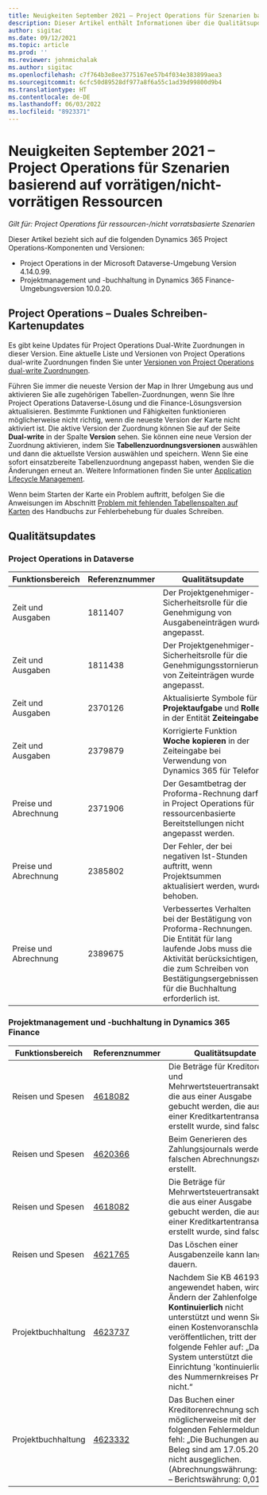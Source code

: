 ```yaml
---
title: Neuigkeiten September 2021 – Project Operations für Szenarien basierend auf vorrätigen/nicht-vorrätigen Ressourcen
description: Dieser Artikel enthält Informationen über die Qualitätsupdates, die in der September 2021 Version von Project Operations für Szenarien mit/ohne Ressourcenvorrat verfügbar sind.
author: sigitac
ms.date: 09/12/2021
ms.topic: article
ms.prod: ''
ms.reviewer: johnmichalak
ms.author: sigitac
ms.openlocfilehash: c7f764b3e8ee3775167ee57b4f034e383899aea3
ms.sourcegitcommit: 6cfc50d89528df977a8f6a55c1ad39d99800d9b4
ms.translationtype: HT
ms.contentlocale: de-DE
ms.lasthandoff: 06/03/2022
ms.locfileid: "8923371"
---
```

# <a name="whats-new-september-2021---project-operations-for-resourcenon-stocked-based-scenarios"></a>Neuigkeiten September 2021 – Project Operations für Szenarien basierend auf vorrätigen/nicht-vorrätigen Ressourcen

*Gilt für: Project Operations für ressourcen-/nicht vorratsbasierte Szenarien*

Dieser Artikel bezieht sich auf die folgenden Dynamics 365 Project Operations-Komponenten und Versionen:

   - Project Operations in der Microsoft Dataverse-Umgebung Version 4.14.0.99.
   - Projektmanagement und -buchhaltung in Dynamics 365 Finance-Umgebungsversion 10.0.20.

## <a name="project-operations-dual-write-maps-updates"></a>Project Operations – Duales Schreiben-Kartenupdates

Es gibt keine Updates für Project Operations Dual-Write Zuordnungen in dieser Version. Eine aktuelle Liste und Versionen von Project Operations dual-write Zuordnungen finden Sie unter [Versionen von Project Operations dual-write Zuordnungen](../environment/resource-dual-write-maps.md).

Führen Sie immer die neueste Version der Map in Ihrer Umgebung aus und aktivieren Sie alle zugehörigen Tabellen-Zuordnungen, wenn Sie Ihre Project Operations Dataverse-Lösung und die Finance-Lösungsversion aktualisieren. Bestimmte Funktionen und Fähigkeiten funktionieren möglicherweise nicht richtig, wenn die neueste Version der Karte nicht aktiviert ist. Die aktive Version der Zuordnung können Sie auf der Seite **Dual-write** in der Spalte **Version** sehen. Sie können eine neue Version der Zuordnung aktivieren, indem Sie **Tabellenzuordnungsversionen** auswählen und dann die aktuellste Version auswählen und speichern. Wenn Sie eine sofort einsatzbereite Tabellenzuordnung angepasst haben, wenden Sie die Änderungen erneut an. Weitere Informationen finden Sie unter [Application Lifecycle Management](/dynamics365/fin-ops-core/dev-itpro/data-entities/dual-write/app-lifecycle-management).

Wenn beim Starten der Karte ein Problem auftritt, befolgen Sie die Anweisungen im Abschnitt [Problem mit fehlenden Tabellenspalten auf Karten](/dynamics365/fin-ops-core/dev-itpro/data-entities/dual-write/dual-write-troubleshooting-finops-upgrades#missing-table-columns-issue-on-maps) des Handbuchs zur Fehlerbehebung für duales Schreiben.

## <a name="quality-updates"></a>Qualitätsupdates

### <a name="project-operations-on-dataverse"></a>Project Operations in Dataverse

| **Funktionsbereich** | **Referenznummer** | **Qualitätsupdate** |
| --- | --- | --- |
| Zeit und Ausgaben | 1811407 | Der Projektgenehmiger-Sicherheitsrolle für die Genehmigung von Ausgabeneinträgen wurde angepasst. |
| Zeit und Ausgaben | 1811438 | Der Projektgenehmiger-Sicherheitsrolle für die Genehmigungsstornierung von Zeiteinträgen wurde angepasst. |
| Zeit und Ausgaben | 2370126 | Aktualisierte Symbole für **Projektaufgabe** und **Rolle** in der Entität **Zeiteingabe**. |
| Zeit und Ausgaben | 2379879 | Korrigierte Funktion **Woche kopieren** in der Zeiteingabe bei Verwendung von Dynamics 365 für Telefon. |
| Preise und Abrechnung | 2371906 | Der Gesamtbetrag der Proforma-Rechnung darf in Project Operations für ressourcenbasierte Bereitstellungen nicht angepasst werden. |
| Preise und Abrechnung | 2385802 | Der Fehler, der bei negativen Ist-Stunden auftritt, wenn Projektsummen aktualisiert werden, wurde behoben. |
| Preise und Abrechnung | 2389675 | Verbessertes Verhalten bei der Bestätigung von Proforma-Rechnungen. Die Entität für lang laufende Jobs muss die Aktivität berücksichtigen, die zum Schreiben von Bestätigungsergebnissen für die Buchhaltung erforderlich ist. |

### <a name="project-management-and-accounting-in-dynamics-365-finance"></a>Projektmanagement und -buchhaltung in Dynamics 365 Finance

| Funktionsbereich | Referenznummer | Qualitätsupdate |
| --- | --- | --- |
| Reisen und Spesen | [4618082](https://fix.lcs.dynamics.com/Issue/Details?kb=4618082&amp;bugId=583101&amp;dbType=3&amp;qc=9c85ac8ca1e5e9cd07fac9e9aa2cb0914724e28b86ad3339dacf7741f554c605) | Die Beträge für Kreditoren- und Mehrwertsteuertransaktionen, die aus einer Ausgabe gebucht werden, die aus einer Kreditkartentransaktion erstellt wurde, sind falsch. |
| Reisen und Spesen | [4620366](https://fix.lcs.dynamics.com/Issue/Details?kb=4620366&amp;bugId=579485&amp;dbType=3&amp;qc=e864789bd95505ea624c537d585bf113c2de60b97c88439d44693dbd85aa8e92) | Beim Generieren des Zahlungsjournals werden die falschen Abrechnungszeilen erstellt. |
| Reisen und Spesen | [4618082](https://fix.lcs.dynamics.com/Issue/Details?kb=4618082&amp;bugId=583101&amp;dbType=3&amp;qc=9c85ac8ca1e5e9cd07fac9e9aa2cb0914724e28b86ad3339dacf7741f554c605) | Die Beträge für Mehrwertsteuertransaktionen, die aus einer Ausgabe gebucht werden, die aus einer Kreditkartentransaktion erstellt wurde, sind falsch. |
| Reisen und Spesen | [4621765](https://fix.lcs.dynamics.com/Issue/Details?kb=4621765&amp;bugId=587306&amp;dbType=3&amp;qc=6fbfad0123d4e95eaf8d5a5a2f6c354577c991b7905c852ab02d1f94e728a876) | Das Löschen einer Ausgabenzeile kann lange dauern. |
| Projektbuchhaltung | [4623737](https://fix.lcs.dynamics.com/Issue/Details?kb=4623737&amp;bugId=598109&amp;dbType=3&amp;qc=4101fc5865201e21815299f2ff11ae46d5d5370510868df86c25ee09a8ca1a0c) | Nachdem Sie KB 4619395 angewendet haben, wird das Ändern der Zahlenfolge in **Kontinuierlich** nicht unterstützt und wenn Sie einen Kostenvoranschlag veröffentlichen, tritt der folgende Fehler auf: „Das System unterstützt die Einrichtung 'kontinuierlich' des Nummernkreises Proj_X nicht.“ |
| Projektbuchhaltung | [4623332](https://fix.lcs.dynamics.com/Issue/Details?kb=4623332&amp;bugId=586034&amp;dbType=3&amp;qc=2f64bb1977c4a9c9dd2ce9de7e72230b86eca14b6295c5bbfb614ea97ad81caf) | Das Buchen einer Kreditorenrechnung schlägt möglicherweise mit der folgenden Fehlermeldung fehl: „Die Buchungen auf dem Beleg sind am 17.05.2021 nicht ausgeglichen. (Abrechnungswährung: 0,00 – Berichtswährung: 0,01).“ |
